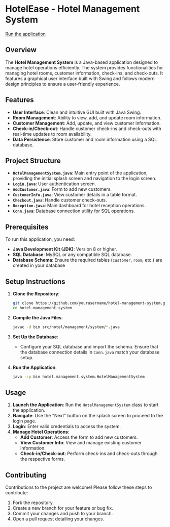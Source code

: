 # HotelEase - Hotel Management System

[Run the application](https://github.com/azizbelkhouja/HotelEase/blob/main/hotel-management-system.jar)

## Overview

The **Hotel Management System** is a Java-based application designed to manage hotel operations efficiently. The system provides functionalities for managing hotel rooms, customer information, check-ins, and check-outs. It features a graphical user interface built with Swing and follows modern design principles to ensure a user-friendly experience.

## Features

- **User Interface**: Clean and intuitive GUI built with Java Swing.
- **Room Management**: Ability to view, add, and update room information.
- **Customer Management**: Add, update, and view customer information.
- **Check-in/Check-out**: Handle customer check-ins and check-outs with real-time updates to room availability.
- **Data Persistence**: Store customer and room information using a SQL database.

## Project Structure

- **`HotelManagementSystem.java`**: Main entry point of the application, providing the initial splash screen and navigation to the login screen.
- **`Login.java`**: User authentication screen.
- **`AddCustomer.java`**: Form to add new customers.
- **`CustomerInfo.java`**: View customer details in a table format.
- **`Checkout.java`**: Handle customer check-outs.
- **`Reception.java`**: Main dashboard for hotel reception operations.
- **`Conn.java`**: Database connection utility for SQL operations.

## Prerequisites

To run this application, you need:

- **Java Development Kit (JDK)**: Version 8 or higher.
- **SQL Database**: MySQL or any compatible SQL database.
- **Database Schema**: Ensure the required tables (`customer`, `room`, etc.) are created in your database

## Setup Instructions

1. **Clone the Repository**:
   ```bash
   git clone https://github.com/yourusername/hotel-management-system.git
   cd hotel-management-system
   ```

2. **Compile the Java Files**:
   ```bash
   javac -d bin src/hotel/management/system/*.java
   ```

3. **Set Up the Database**:
   - Configure your SQL database and import the schema. Ensure that the database connection details in `Conn.java` match your database setup.

4. **Run the Application**:
   ```bash
   java -cp bin hotel.management.system.HotelManagementSystem
   ```

## Usage

1. **Launch the Application**: Run the `HotelManagementSystem` class to start the application.
2. **Navigate**: Use the "Next" button on the splash screen to proceed to the login page.
3. **Login**: Enter valid credentials to access the system.
4. **Manage Hotel Operations**:
   - **Add Customer**: Access the form to add new customers.
   - **View Customer Info**: View and manage existing customer information.
   - **Check-in/Check-out**: Perform check-ins and check-outs through the respective forms.

## Contributing

Contributions to the project are welcome! Please follow these steps to contribute:

1. Fork the repository.
2. Create a new branch for your feature or bug fix.
3. Commit your changes and push to your branch.
4. Open a pull request detailing your changes.
